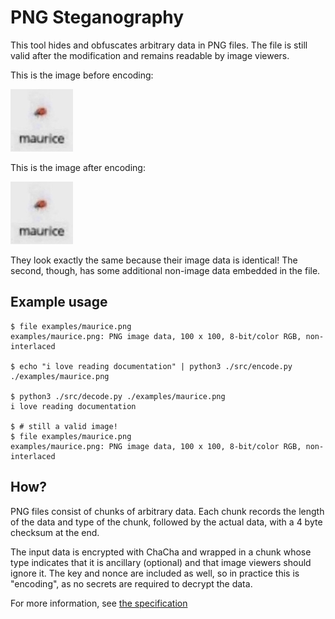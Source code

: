 # PNG Steganography

This tool hides and obfuscates arbitrary data in PNG files. The file
is still valid after the modification and remains readable by image
viewers.

This is the image before encoding:

![The target image](./examples/maurice.png)

This is the image after encoding:

![The encoded image](./examples/maurice-encoded.png)

They look exactly the same because their image data is identical! The
second, though, has some additional non-image data embedded in
the file.

## Example usage

```console
$ file examples/maurice.png
examples/maurice.png: PNG image data, 100 x 100, 8-bit/color RGB, non-interlaced

$ echo "i love reading documentation" | python3 ./src/encode.py ./examples/maurice.png

$ python3 ./src/decode.py ./examples/maurice.png
i love reading documentation

$ # still a valid image!
$ file examples/maurice.png
examples/maurice.png: PNG image data, 100 x 100, 8-bit/color RGB, non-interlaced
```

## How?

PNG files consist of chunks of arbitrary data. Each chunk records the
length of the data and type of the chunk, followed by the actual data,
with a 4 byte checksum at the end.

The input data is encrypted with ChaCha and wrapped in a chunk whose
type indicates that it is ancillary (optional) and that image viewers
should ignore it. The key and nonce are included as well, so in
practice this is "encoding", as no secrets are required to decrypt the
data.

For more information, see [the
specification](http://www.libpng.org/pub/png/spec/1.2/PNG-Structure.html)
